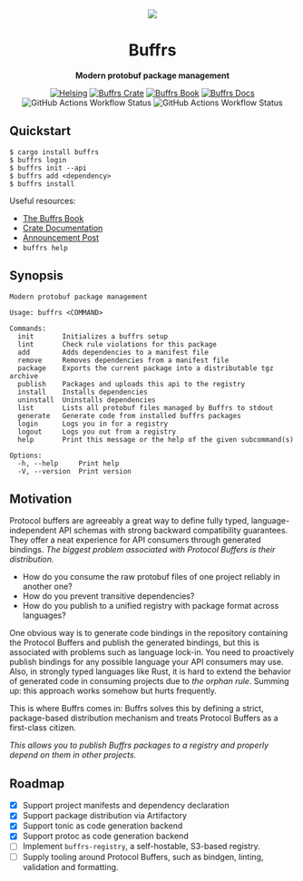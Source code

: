 <!-- markdownlint-disable-next-line -->
<div align="center">

<img src="https://github.com/helsing-ai/buffrs/assets/37018485/76c51445-b5a6-4f4e-a39c-7de7e31a0613" onerror="this.style.display='none'" />
<br/>

# Buffrs

**Modern protobuf package management**

[![Helsing](https://img.shields.io/badge/helsing-open%20source-black.svg)](https://helsing.ai)
[![Buffrs Crate](https://img.shields.io/crates/v/buffrs.svg)](https://crates.io/crates/buffrs)
[![Buffrs Book](https://img.shields.io/badge/book-latest-blueviolet.svg)](https://helsing-ai.github.io/buffrs)
[![Buffrs Docs](https://img.shields.io/badge/docs-latest-blue.svg)](https://docs.rs/buffrs)
![GitHub Actions Workflow Status](https://img.shields.io/github/actions/workflow/status/helsing-ai/buffrs/nix_ci_mac.yml?logo=nixos&label=mac%20build)
![GitHub Actions Workflow Status](https://img.shields.io/github/actions/workflow/status/helsing-ai/buffrs/nix_ci_ubuntu.yml?logo=nixos&label=ubuntu%20build)


</div>

## Quickstart

```bash,ignore
$ cargo install buffrs
$ buffrs login
$ buffrs init --api
$ buffrs add <dependency>
$ buffrs install
```

Useful resources:

- [The Buffrs Book](https://helsing-ai.github.io/buffrs)
- [Crate Documentation](https://docs.rs/buffrs)
- [Announcement Post](https://blog.helsing.ai/buffrs-a-package-manager-for-protocol-buffers-1-2-aaf7c00153d2)
- `buffrs help`

## Synopsis

```text,ignore
Modern protobuf package management

Usage: buffrs <COMMAND>

Commands:
  init       Initializes a buffrs setup
  lint       Check rule violations for this package
  add        Adds dependencies to a manifest file
  remove     Removes dependencies from a manifest file
  package    Exports the current package into a distributable tgz archive
  publish    Packages and uploads this api to the registry
  install    Installs dependencies
  uninstall  Uninstalls dependencies
  list       Lists all protobuf files managed by Buffrs to stdout
  generate   Generate code from installed buffrs packages
  login      Logs you in for a registry
  logout     Logs you out from a registry
  help       Print this message or the help of the given subcommand(s)

Options:
  -h, --help     Print help
  -V, --version  Print version
```

## Motivation

Protocol buffers are agreeably a great way to define fully typed,
language-independent API schemas with strong backward compatibility guarantees.
They offer a neat experience for API consumers through generated bindings. *The
biggest problem associated with Protocol Buffers is their distribution.*

- How do you consume the raw protobuf files of one project reliably in another
  one?
- How do you prevent transitive dependencies?
- How do you publish to a unified registry with package format across
  languages?

One obvious way is to generate code bindings in the repository containing the
Protocol Buffers and publish the generated bindings, but this is associated
with problems such as language lock-in. You need to proactively publish
bindings for any possible language your API consumers may use. Also, in
strongly typed languages like Rust, it is hard to extend the behavior of
generated code in consuming projects due to _the orphan rule_. Summing up: this
approach works somehow but hurts frequently.

This is where Buffrs comes in: Buffrs solves this by defining a strict,
package-based distribution mechanism and treats Protocol Buffers as a
first-class citizen.

*This allows you to publish Buffrs packages to a registry and properly depend
on them in other projects.*


## Roadmap

- [x] Support project manifests and dependency declaration
- [x] Support package distribution via Artifactory
- [x] Support tonic as code generation backend
- [x] Support protoc as code generation backend
- [ ] Implement `buffrs-registry`, a self-hostable, S3-based registry.
- [ ] Supply tooling around Protocol Buffers, such as bindgen, linting, validation and
  formatting.
